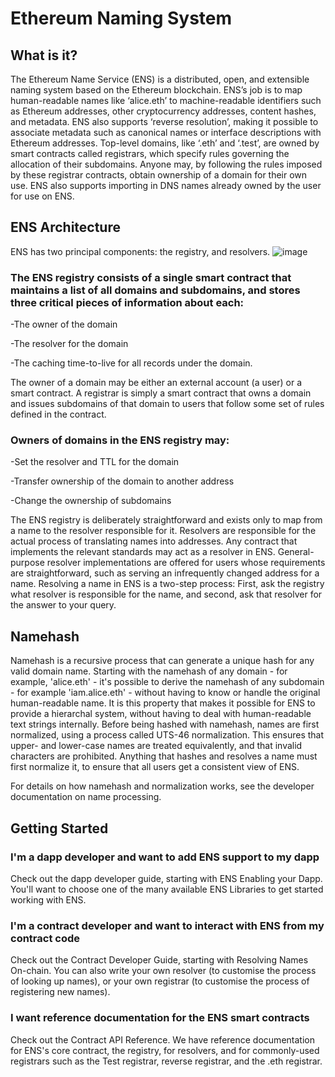 # Ethereum Naming System

## What is it?
The Ethereum Name Service (ENS) is a distributed, open, and extensible naming system based on the Ethereum blockchain.
ENS’s job is to map human-readable names like ‘alice.eth’ to machine-readable identifiers such as Ethereum addresses, other cryptocurrency addresses, content hashes, and metadata. ENS also supports ‘reverse resolution’, making it possible to associate metadata such as canonical names or interface descriptions with Ethereum addresses.
Top-level domains, like ‘.eth’ and ‘.test’, are owned by smart contracts called registrars, which specify rules governing the allocation of their subdomains. Anyone may, by following the rules imposed by these registrar contracts, obtain ownership of a domain for their own use. ENS also supports importing in DNS names already owned by the user for use on ENS.

## ENS Architecture
ENS has two principal components: the registry, and resolvers.
![image](https://user-images.githubusercontent.com/67475555/146596323-0dd94755-3fc8-485f-862c-822546f1ad80.png)

### The ENS registry consists of a single smart contract that maintains a list of all domains and subdomains, and stores three critical pieces of information about each:
-The owner of the domain

-The resolver for the domain

-The caching time-to-live for all records under the domain.

The owner of a domain may be either an external account (a user) or a smart contract. A registrar is simply a smart contract that owns a domain and issues subdomains of that domain to users that follow some set of rules defined in the contract.

### Owners of domains in the ENS registry may:
-Set the resolver and TTL for the domain

-Transfer ownership of the domain to another address

-Change the ownership of subdomains

The ENS registry is deliberately straightforward and exists only to map from a name to the resolver responsible for it.
Resolvers are responsible for the actual process of translating names into addresses. Any contract that implements the relevant standards may act as a resolver in ENS. General-purpose resolver implementations are offered for users whose requirements are straightforward, such as serving an infrequently changed address for a name.
Resolving a name in ENS is a two-step process: First, ask the registry what resolver is responsible for the name, and second, ask that resolver for the answer to your query.

## Namehash

Namehash is a recursive process that can generate a unique hash for any valid domain name. Starting with the namehash of any domain - for example, 'alice.eth' - it's possible to derive the namehash of any subdomain - for example 'iam.alice.eth' - without having to know or handle the original human-readable name. It is this property that makes it possible for ENS to provide a hierarchal system, without having to deal with human-readable text strings internally.
Before being hashed with namehash, names are first normalized, using a process called UTS-46 normalization. This ensures that upper- and lower-case names are treated equivalently, and that invalid characters are prohibited. Anything that hashes and resolves a name must first normalize it, to ensure that all users get a consistent view of ENS.

For details on how namehash and normalization works, see the developer documentation on name processing.

## Getting Started

### I'm a dapp developer and want to add ENS support to my dapp

Check out the dapp developer guide, starting with ENS Enabling your Dapp. You'll want to choose one of the many available ENS Libraries to get started working with ENS.

### I'm a contract developer and want to interact with ENS from my contract code

Check out the Contract Developer Guide, starting with Resolving Names On-chain. You can also write your own resolver (to customise the process of looking up names), or your own registrar (to customise the process of registering new names).

### I want reference documentation for the ENS smart contracts

Check out the Contract API Reference. We have reference documentation for ENS's core contract, the registry, for resolvers, and for commonly-used registrars such as the Test registrar, reverse registrar, and the .eth registrar.






